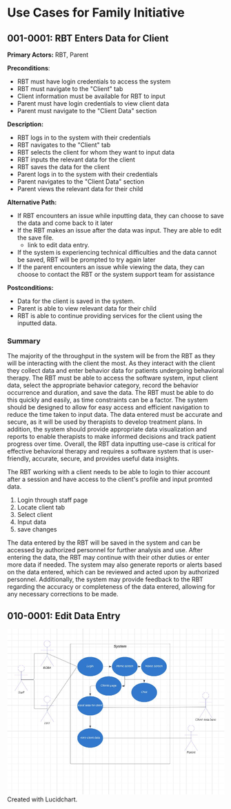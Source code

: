 # Use Cases for Family Initiative
## 001-0001: RBT Enters Data for Client
**Primary Actors:** RBT, Parent

**Preconditions**:

- RBT must have login credentials to access the system
- RBT must navigate to the "Client" tab
- Client information must be available for RBT to input
- Parent must have login credentials to view client data
- Parent must navigate to the "Client Data" section

**Description:**

- RBT logs in to the system with their credentials
- RBT navigates to the "Client" tab
- RBT selects the client for whom they want to input data
- RBT inputs the relevant data for the client
- RBT saves the data for the client
- Parent logs in to the system with their credentials
- Parent navigates to the "Client Data" section
- Parent views the relevant data for their child

**Alternative Path:**

- If RBT encounters an issue while inputting data, they can choose to save the data and come back to it later
- If the RBT makes an issue after the data was input. They are able to edit the save file. 
  - link to edit data entry.
- If the system is experiencing technical difficulties and the data cannot be saved, RBT will be prompted to try again later
- If the parent encounters an issue while viewing the data, they can choose to contact the RBT or the system support team for assistance

**Postconditions:** 
- Data for the client is saved in the system. 
- Parent is able to view relevant data for their child
- RBT is able to continue providing services for the client using the inputted data.

### Summary
The majority of the throughput in the system will be from the RBT as they will be interacting with the client the most. As they interact with the client
they collect data and enter behavior data for patients undergoing behavioral therapy. 
The RBT must be able to access the software system, input client data, select the appropriate behavior category, record the behavior occurrence and duration, 
and save the data. The RBT must be able to do this quickly and easily, as time constraints can be a factor. 
The system should be designed to allow for easy access and efficient navigation to reduce the time taken to input data. 
The data entered must be accurate and secure, as it will be used by therapists to develop treatment plans. In addition, 
the system should provide appropriate data visualization and reports to enable therapists to make informed decisions 
and track patient progress over time. Overall, the RBT data inputting use-case is critical for effective behavioral therapy and requires a software system 
that is user-friendly, accurate, secure, and provides useful data insights.

The RBT working with a client needs to be able to login to thier account after a session and have access to the client's profile and input promted data.
1) Login through staff page
2) Locate client tab
3) Select client
4) Input data
5) save changes

 The data entered by the RBT will be saved in the system and can be accessed by authorized personnel for further analysis and use. 
 After entering the data, the RBT may continue with their other duties or enter more data if needed. 
 The system may also generate reports or alerts based on the data entered, which can be reviewed and acted upon by authorized personnel. 
 Additionally, the system may provide feedback to the RBT regarding the accuracy or completeness of the data entered, 
 allowing for any necessary corrections to be made.
 
 
## 010-0001: Edit Data Entry
 
 
![Use Case Diagram](https://github.com/RequirementsFGCUcaballotti4514/FamilyInitiativeProject/blob/main/Diagrams/use%20case.JPG)
Created with Lucidchart.
